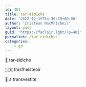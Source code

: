 ```yaml
---
id: 401
title: tar-éidiche
date: '2022-12-15T14:36:19+00:00'
author: 'Crìstean MacMhìcheil'
layout: post
guid: 'https://faclair.lgbt/?p=401'
permalink: /tar-eidiche/
categories:
    - gd
---
```


&#x1f3f4;&#xe0067;&#xe0062;&#xe0073;&#xe0063;&#xe0074;&#xe007f; tar-éidiche

&#x1f1ee;&#x1f1ea; trasfheisteoir

&#x1f3f4;&#xe0067;&#xe0062;&#xe0065;&#xe006e;&#xe0067;&#xe007f; a transvestite
